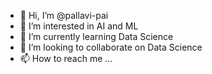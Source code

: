- 👋 Hi, I’m @pallavi-pai
- 👀 I’m interested in AI and ML
- 🌱 I’m currently learning Data Science
- 💞️ I’m looking to collaborate on Data Science
- 📫 How to reach me ...

<!---
pallavi-pai/pallavi-pai is a ✨ special ✨ repository because its `README.md` (this file) appears on your GitHub profile.
You can click the Preview link to take a look at your changes.
--->
